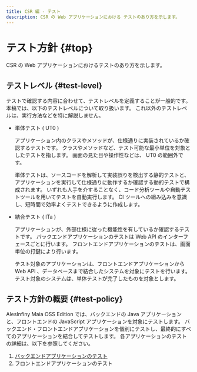 ```yaml
---
title: CSR 編 - テスト
description: CSR の Web アプリケーションにおける テストのあり方を示します。
---
```


# テスト方針 {#top}

CSR の Web アプリケーションにおけるテストのあり方を示します。

## テストレベル {#test-level}

テストで確認する内容に合わせて、テストレベルを定義することが一般的です。
本稿では、以下のテストレベルについて取り扱います。
これ以外のテストレベルは、実行方法などを特に解説しません。

- 単体テスト ( UT0 )

    アプリケーション内のクラスやメソッドが、仕様通りに実装されているか確認するテストです。
    クラスやメソッドなど、テスト可能な最小単位を対象としたテストを指します。
    画面の見た目や操作性などは、 UT0 の範囲外です。

    単体テストは、ソースコードを解析して実装誤りを検出する静的テストと、アプリケーションを実行して仕様通りに動作するか確認する動的テストで構成されます。
    いずれも人手を介することなく、コード分析ツールや自動テストツールを用いてテストを自動実行します。
    CI ツールへの組み込みを意識し、短時間で効率よくテストできるように作成します。

- 結合テスト ( ITa )

    アプリケーションが、外部仕様に従った機能性を有しているか確認するテストです。
    バックエンドアプリケーションのテストは Web API のインターフェースごとに行います。
    フロントエンドアプリケーションのテストは、画面単位の打鍵により行います。

    テスト対象のアプリケーションは、フロントエンドアプリケーションから Web API 、データベースまで結合したシステムを対象にテストを行います。
    テスト対象のシステムは、単体テストが完了したものを対象とします。

## テスト方針の概要 {#test-policy}

AlesInfiny Maia OSS Edition では、バックエンドの Java アプリケーションと、フロントエンドの JavaScript アプリケーションを対象にテストします。
バックエンド・フロントエンドアプリケーションを個別にテストし、最終的にすべてのアプリケーションを結合してテストします。
各アプリケーションのテストの詳細は、以下を参照してください。

1. [バックエンドアプリケーションのテスト](backend-application/index.md)
1. フロントエンドアプリケーションのテスト
